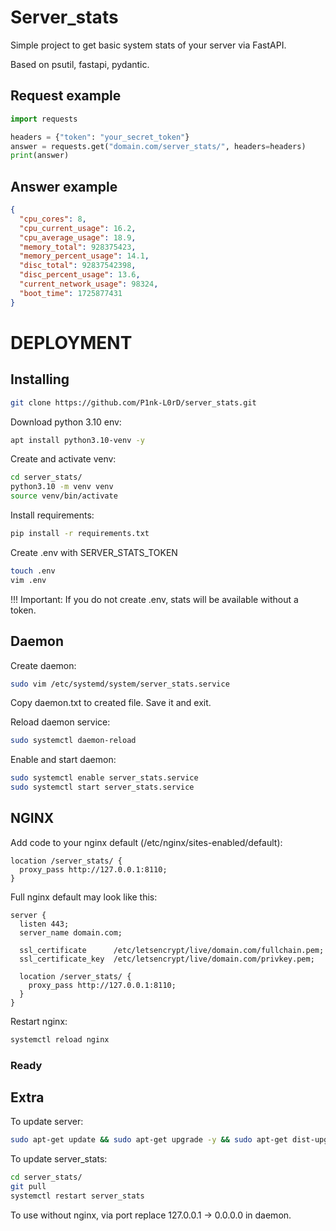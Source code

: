 # Server_stats

Simple project to get basic system stats of your server via FastAPI.

Based on psutil, fastapi, pydantic.

## Request example

```python
import requests

headers = {"token": "your_secret_token"}
answer = requests.get("domain.com/server_stats/", headers=headers)
print(answer)
```

## Answer example

```json
{
  "cpu_cores": 8,
  "cpu_current_usage": 16.2,
  "cpu_average_usage": 18.9,
  "memory_total": 928375423,
  "memory_percent_usage": 14.1,
  "disc_total": 92837542398,
  "disc_percent_usage": 13.6,
  "current_network_usage": 98324,
  "boot_time": 1725877431
}
```

# DEPLOYMENT

## Installing

```bash
git clone https://github.com/P1nk-L0rD/server_stats.git
```

Download python 3.10 env:

```bash
apt install python3.10-venv -y
```

Create and activate venv:

```bash
cd server_stats/
python3.10 -m venv venv
source venv/bin/activate
```

Install requirements:

```bash
pip install -r requirements.txt
```

Create .env with SERVER_STATS_TOKEN

```bash
touch .env
vim .env
```

!!! Important: If you do not create .env, stats will be available without a token.

## Daemon

Create daemon:

```bash
sudo vim /etc/systemd/system/server_stats.service
```

Copy daemon.txt to created file. Save it and exit.

Reload daemon service:

```bash
sudo systemctl daemon-reload
```

Enable and start daemon:

```bash
sudo systemctl enable server_stats.service
sudo systemctl start server_stats.service
```

## NGINX

Add code to your nginx default (/etc/nginx/sites-enabled/default):

```nginx
location /server_stats/ {
  proxy_pass http://127.0.0.1:8110;
}
```

Full nginx default may look like this:

```nginx
server {
  listen 443;
  server_name domain.com;

  ssl_certificate      /etc/letsencrypt/live/domain.com/fullchain.pem;
  ssl_certificate_key  /etc/letsencrypt/live/domain.com/privkey.pem;

  location /server_stats/ {
    proxy_pass http://127.0.0.1:8110;
  }
}

```

Restart nginx:

```bash
systemctl reload nginx
```

### Ready

## Extra

To update server:

```bash
sudo apt-get update && sudo apt-get upgrade -y && sudo apt-get dist-upgrade -y
```

To update server_stats:

```bash
cd server_stats/
git pull
systemctl restart server_stats
```

To use without nginx, via port replace 127.0.0.1 -> 0.0.0.0 in daemon.
